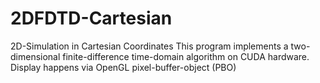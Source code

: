 # 2DFDTD-Cartesian
2D-Simulation in Cartesian Coordinates
This program implements a two-dimensional finite-difference time-domain algorithm on CUDA hardware.  Display happens via 
OpenGL pixel-buffer-object (PBO)
